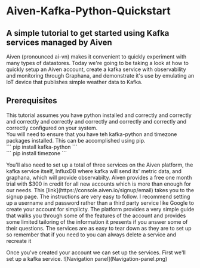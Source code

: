 # Aiven-Kafka-Python-Quickstart
## A simple tutorial to get started using Kafka services managed by Aiven 
<p>
Aiven (pronounced ai-vn) makes it convenient to quickly experiment with many types of datastores.
Today we're going to be taking a look at how to quickly setup an Aiven account, create a kafka service with observability and monitoring through Graphana, and demonstrate it's use by emulating an IoT device that publishes simple weather data to Kafka.
</p>

## Prerequisites
<p> This tutorial assumes you have python installed and correctly and correctly and correctly and correctly and correctly and correctly and correctly and correctly configured on your system.<br>
You will need to ensure that you have teh kafka-python and timezone packages installed. This can be accomplished using pip.<br>
``` 
 pip install kafka-python 
 ```
 <br>
``` 
 pip install timezone
 ```
</p>
<p>
You'll also need to set up a total of three services on the Aiven platform, the kafka service itself, InfluxDB where kafka will send its' metric data, and graphana, which will provide observabilty. Aiven provides a free one month trial with $300 in credit for all new accounts which is more than enough for our needs. This [link](https://console.aiven.io/signup/email) takes you to the signup page. The instructions are very easy to follow.  I recommend setting up a username and password rather than a third party service like Google to create your account for simplicty. The platform provides a very simple guide that walks you through some of the features of the account and provides some limited tailoring of the information it presents if you answer some of their questions.  The services are as easy to tear down as they are to set up so remember that if you need to you can always delete a service and recreate it</p>
<p>
Once you've created your account we can set up the services. First we'll set up a kafka service.
 ![Navigation panel](Navigation-panel.png)

